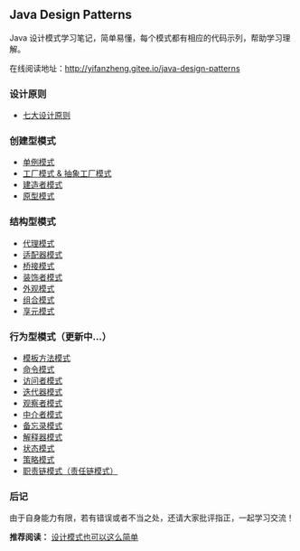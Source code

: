 ## Java Design Patterns 

Java 设计模式学习笔记，简单易懂，每个模式都有相应的代码示列，帮助学习理解。

在线阅读地址：http://yifanzheng.gitee.io/java-design-patterns

### 设计原则

- [七大设计原则](docs/design-principle.md)

### 创建型模式

- [单例模式](docss/singleton-pattern.md)
- [工厂模式 & 抽象工厂模式](docs/factory-pattern.md)
- [建造者模式](docs/builder-pattern.md)
- [原型模式](docs/prototype-pattern.md)

### 结构型模式

- [代理模式](docs/proxy-pattern.md)
- [适配器模式](docs/adapter-pattern.md)
- [桥接模式](docs/bridge-pattern.md)
- [装饰者模式](docs/decorator-pattern.md)
- [外观模式](docs/facade-pattern.md)
- [组合模式](docs/composite-pattern.md)
- [享元模式](docs/flyweight-pattern.md)

### 行为型模式（更新中...）

- [模板方法模式](docs/template-method-pattern.md)
- [命令模式]()
- [访问者模式]()
- [迭代器模式]()
- [观察者模式]()
- [中介者模式]()
- [备忘录模式]()
- [解释器模式]()
- [状态模式]()
- [策略模式]()
- [职责链模式（责任链模式）]()


### 后记

由于自身能力有限，若有错误或者不当之处，还请大家批评指正，一起学习交流！

**推荐阅读：** [设计模式也可以这么简单](https://www.javadoop.com/post/design-pattern)
